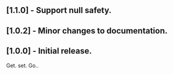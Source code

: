 ## [1.1.0] - Support null safety.

## [1.0.2] - Minor changes to documentation.
## [1.0.0] - Initial release.
Get. set. Go..

